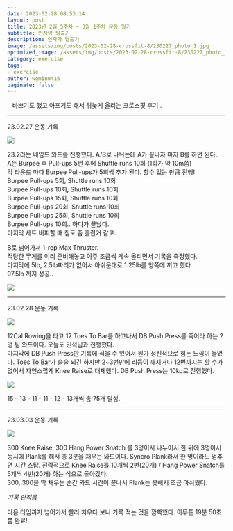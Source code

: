 ```yaml
---
date: 2023-02-28 08:53:14
layout: post
title: 2023년 2월 5주차 ~ 3월 1주차 운동 일기
subtitle: 인자약 탈출기
description: 인자약 탈출기
image: /assets/img/posts/2023-02-28-crossfit-8/230227_photo_1.jpg
optimized_image: /assets/img/posts/2023-02-28-crossfit-8/230227_photo_1.jpg
category: exercise
tags:
- exercise
author: wgmin0416
paginate: false
---
```

&nbsp;&nbsp; 바쁘기도 했고 아프기도 해서 뒤늦게 올리는 크로스핏 후기..

---

23.02.27 운동 기록

<img src="/assets/img/posts/2023-02-28-crossfit-8/230227_wod.jpg"/>

23.2라는 네임드 와드를 진행했다. A/B로 나뉘는데 A가 끝나자 마자 B를 하면 된다.  
A는 Burpee 후 Pull-ups 5번 후에 Shuttle runs 10회 (1회가 약 10m쯤)  
각 라운드 마다 Burpee Pull-ups가 5회씩 추가 된다. 할수 있는 만큼 진행!  
Burpee Pull-ups 5회, Shuttle runs 10회  
Burpee Pull-ups 10회, Shuttle runs 10회  
Burpee Pull-ups 15회, Shuttle runs 10회  
Burpee Pull-ups 20회, Shuttle runs 10회  
Burpee Pull-ups 25회, Shuttle runs 10회  
Burpee Pull-ups 10회.. 하다가 끝났다.  
마지막 세트 버피할 때 침도 좀 흘린거 같고..  
  
B로 넘어가서 1-rep Max Thruster.  
적당한 무게를 미리 준비해놓고 아주 조금씩 계속 올리면서 기록을 측정했다.  
마지막에 5lb, 2.5lb짜리가 없어서 아쉬운대로 1.25lb를 양쪽에 끼고 했다.  
97.5lb 까지 성공..

<img src="/assets/img/posts/2023-02-28-crossfit-8/230227_record.jpg"/>

---

23.02.28 운동 기록

<img src="/assets/img/posts/2023-02-28-crossfit-8/230228_wod.jpg"/>

12Cal Rowing을 타고 12 Toes To Bar를 하고나서 DB Push Press를 죽어라 하는 2명 팀 와드이다.
오늘도 민석님과 진행했다.  
마지막에 DB Push Press만 기록에 적을 수 있어서 뭔가 정신적으로 힘든 느낌이 들었다.
Toes To Bar가 슬슬 되긴 하지만 2~3번만에 리듬이 깨지거나 12번까지는 할 수가 없어서 자연스럽게 Knee Raise로 대체했다.
DB Push Press는 10kg로 진행했다.


<img src="/assets/img/posts/2023-02-28-crossfit-8/230228_record.jpg"/>

15 - 13 - 11 - 11 - 12 - 13개씩 총 75개 달성.

---

23.03.03 운동 기록

<img src="/assets/img/posts/2023-02-28-crossfit-8/230303_wod.jpg"/>

300 Knee Raise, 300 Hang Power Snatch 를 3명이서 나누어서 한 뒤에 3명이서 동시에 Plank를 해서
총 3분을 채우는 와드이다. Syncro Plank라서 한 명이라도 멈추면 시간 스탑.
전략적으로 Knee Raise를 10개씩 2번(20개) / Hang Power Snatch를 5개씩 4번(20개) 하는 식으로 돌아갔다.  
300, 300을 딱 채우는 순간 와드 시간이 끝나서 Plank는 못해서 조금 아쉬웠다.

*기록 안적음*

다음 타임까지 넘어가서 빨리 치우다 보니 기록 적는 것을 깜빡했다. 아무튼 19분 50초쯤 완료!